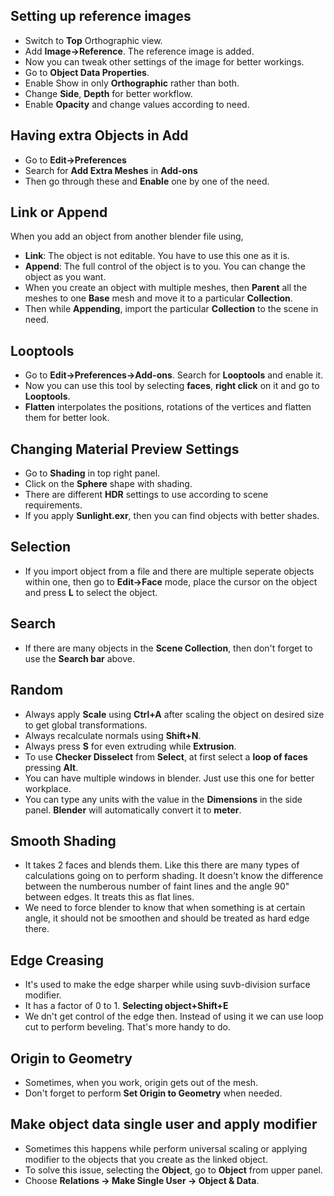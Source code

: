 ## Setting up reference images
* Switch to **Top** Orthographic view.
* Add **Image->Reference**. The reference image is added.
* Now you can tweak other settings of the image for better workings.
* Go to **Object Data Properties**.
* Enable Show in only **Orthographic** rather than both.
* Change **Side**, **Depth** for better workflow.
* Enable **Opacity** and change values according to need.


## Having extra **Objects** in Add
* Go to **Edit->Preferences**
* Search for **Add Extra Meshes** in **Add-ons** 
* Then go through these and **Enable** one by one of the need. 


## Link or Append
When you add an object from another blender file using,  
* **Link**: The object is not editable. You have to use this one as it is. 
* **Append**: The full control of the object is to you. You can change the object as you want.
* When you create an object with multiple meshes, then **Parent** all the meshes to one **Base** mesh and move it to a particular **Collection**.
* Then while **Appending**, import the particular **Collection** to the scene in need.


## Looptools
* Go to **Edit->Preferences->Add-ons**. Search for **Looptools** and enable it.
* Now you can use this tool by selecting **faces**, **right click** on it and go to **Looptools**.
* **Flatten** interpolates the positions, rotations of the vertices and flatten them for better look.


## Changing Material Preview Settings
* Go to **Shading** in top right panel.
* Click on the **Sphere** shape with shading.
* There are different **HDR** settings to use according to scene requirements.
* If you apply **Sunlight.exr**, then you can find objects with better shades.


## Selection
* If you import object from a file and there are multiple seperate objects within one, then go to **Edit->Face** mode, place the cursor on the object and press **L** to select the object.


## Search
* If there are many objects in the **Scene Collection**, then don't forget to use the **Search bar** above. 


## Random
* Always apply **Scale** using **Ctrl+A** after scaling the object on desired size to get global transformations.
* Always recalculate normals using **Shift+N**.
* Always press **S** for even extruding while **Extrusion**. 
* To use **Checker Disselect** from **Select**, at first select a **loop of faces** pressing **Alt**.
* You can have multiple windows in blender. Just use this one for better workplace. 
* You can type any units with the value in the **Dimensions** in the side panel. **Blender** will automatically convert it to **meter**.


## Smooth Shading
* It takes 2 faces and blends them. Like this there are many types of calculations going on to perform shading. It doesn't know the difference between the numberous number of faint lines and the angle 90" between edges. It treats this as flat lines. 
* We need to force blender to know that when something is at certain angle, it should not be smoothen and should be treated as hard edge there.


## Edge Creasing
* It's used to make the edge sharper while using suvb-division surface modifier.
* It has a factor of 0 to 1. **Selecting object+Shift+E**
* We dn't get control of the edge then. Instead of using it we can use loop cut to perform beveling. That's more handy to do.

## Origin to Geometry
* Sometimes, when you work, origin gets out of the mesh.
* Don't forget to perform **Set Origin to Geometry** when needed.


## Make object data single user and apply modifier
* Sometimes this happens while perform universal scaling or applying modifier to the objects that you create as the linked object.
* To solve this issue, selecting the **Object**, go to **Object** from upper panel.
* Choose **Relations -> Make Single User -> Object & Data**. 

